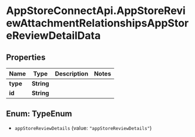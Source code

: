 # AppStoreConnectApi.AppStoreReviewAttachmentRelationshipsAppStoreReviewDetailData

## Properties

Name | Type | Description | Notes
------------ | ------------- | ------------- | -------------
**type** | **String** |  | 
**id** | **String** |  | 



## Enum: TypeEnum


* `appStoreReviewDetails` (value: `"appStoreReviewDetails"`)




